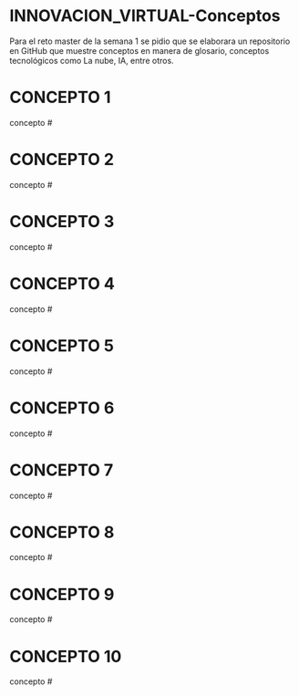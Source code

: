 # INNOVACION_VIRTUAL-Conceptos
Para el reto master de la semana 1 se pidio que se elaborara un repositorio en GitHub que muestre conceptos en manera de glosario, conceptos tecnológicos como La nube, IA, entre otros.

# CONCEPTO 1
  concepto #

# CONCEPTO 2
  concepto #

# CONCEPTO 3
  concepto #

# CONCEPTO 4
  concepto #

# CONCEPTO 5
  concepto #

# CONCEPTO 6
  concepto #

# CONCEPTO 7
  concepto #

# CONCEPTO 8
  concepto #

# CONCEPTO 9
  concepto #

# CONCEPTO 10
  concepto #
  
